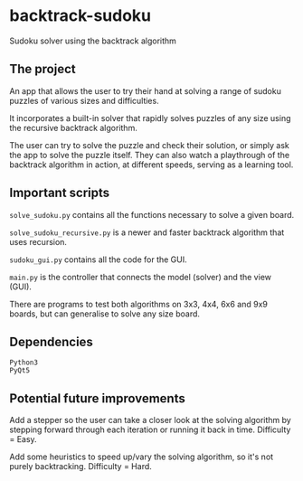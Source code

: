 # backtrack-sudoku

Sudoku solver using the backtrack algorithm

## The project

An app that allows the user to try their hand at solving a range of sudoku puzzles of various sizes and difficulties.

It incorporates a built-in solver that rapidly solves puzzles of any size using the recursive backtrack algorithm.

The user can try to solve the puzzle and check their solution, or simply ask the app to solve the puzzle itself. They can also watch a playthrough of the backtrack algorithm in action, at different speeds, serving as a learning tool.

## Important scripts

`solve_sudoku.py` contains all the functions necessary to solve a given board.

`solve_sudoku_recursive.py` is a newer and faster backtrack algorithm that uses recursion.

`sudoku_gui.py` contains all the code for the GUI.

`main.py` is the controller that connects the model (solver) and the view (GUI).

There are programs to test both algorithms on 3x3, 4x4, 6x6 and 9x9 boards, but can generalise to solve any size board.

## Dependencies
```
Python3
PyQt5
```

## Potential future improvements

Add a stepper so the user can take a closer look at the solving algorithm by stepping forward through each iteration or running it back in time. Difficulty = Easy.

Add some heuristics to speed up/vary the solving algorithm, so it's not purely backtracking. Difficulty = Hard.
